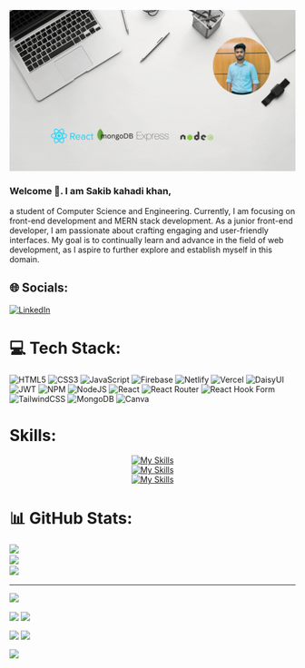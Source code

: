 ![The San Juan Mountains are beautiful!](https://raw.githubusercontent.com/sakibkahadi/sakibkahadi/main/github-banner.gif "San Juan Mountains")

### Welcome 👋. I am Sakib kahadi khan,
 a student of Computer Science and Engineering. Currently, I am focusing on front-end development and MERN stack development. As a junior front-end developer, I am passionate about crafting engaging and user-friendly interfaces. My goal is to continually learn and advance in the field of web development, as I aspire to further explore and establish myself in this domain.
 
## 🌐 Socials:
[![LinkedIn](https://img.shields.io/badge/LinkedIn-%230077B5.svg?logo=linkedin&logoColor=white)](https://linkedin.com/in/sakibkahadi) 

# 💻 Tech Stack:
![HTML5](https://img.shields.io/badge/html5-%23E34F26.svg?style=for-the-badge&logo=html5&logoColor=white) ![CSS3](https://img.shields.io/badge/css3-%231572B6.svg?style=for-the-badge&logo=css3&logoColor=white) ![JavaScript](https://img.shields.io/badge/javascript-%23323330.svg?style=for-the-badge&logo=javascript&logoColor=%23F7DF1E) ![Firebase](https://img.shields.io/badge/firebase-%23039BE5.svg?style=for-the-badge&logo=firebase) ![Netlify](https://img.shields.io/badge/netlify-%23000000.svg?style=for-the-badge&logo=netlify&logoColor=#00C7B7) ![Vercel](https://img.shields.io/badge/vercel-%23000000.svg?style=for-the-badge&logo=vercel&logoColor=white) ![DaisyUI](https://img.shields.io/badge/daisyui-5A0EF8?style=for-the-badge&logo=daisyui&logoColor=white) ![JWT](https://img.shields.io/badge/JWT-black?style=for-the-badge&logo=JSON%20web%20tokens) ![NPM](https://img.shields.io/badge/NPM-%23CB3837.svg?style=for-the-badge&logo=npm&logoColor=white) ![NodeJS](https://img.shields.io/badge/node.js-6DA55F?style=for-the-badge&logo=node.js&logoColor=white) ![React](https://img.shields.io/badge/react-%2320232a.svg?style=for-the-badge&logo=react&logoColor=%2361DAFB) ![React Router](https://img.shields.io/badge/React_Router-CA4245?style=for-the-badge&logo=react-router&logoColor=white) ![React Hook Form](https://img.shields.io/badge/React%20Hook%20Form-%23EC5990.svg?style=for-the-badge&logo=reacthookform&logoColor=white) ![TailwindCSS](https://img.shields.io/badge/tailwindcss-%2338B2AC.svg?style=for-the-badge&logo=tailwind-css&logoColor=white) ![MongoDB](https://img.shields.io/badge/MongoDB-%234ea94b.svg?style=for-the-badge&logo=mongodb&logoColor=white) ![Canva](https://img.shields.io/badge/Canva-%2300C4CC.svg?style=for-the-badge&logo=Canva&logoColor=white)

# Skills: 
<div align="center">
 
[![My Skills](https://skillicons.dev/icons?i=html,tailwind,css,js)](https://skillicons.dev) 
</br>
[![My Skills](https://skillicons.dev/icons?i=express,firebase,mongodb,react)](https://skillicons.dev) 
</br>
[![My Skills](https://skillicons.dev/icons?i=github,netlify,vercel,visualstudio)](https://skillicons.dev) 

</div>

# 📊 GitHub Stats:
![](https://github-readme-stats.vercel.app/api?username=sakibkahadi&theme=dark&hide_border=false&include_all_commits=false&count_private=false)<br/>
![](https://github-readme-streak-stats.herokuapp.com/?user=sakibkahadi&theme=dark&hide_border=false)<br/>
![](https://github-readme-stats.vercel.app/api/top-langs/?username=sakibkahadi&theme=dark&hide_border=false&include_all_commits=false&count_private=false&layout=compact)

---
[![](https://visitcount.itsvg.in/api?id=sakibkahadi&icon=0&color=0)](https://visitcount.itsvg.in)



![](http://github-profile-summary-cards.vercel.app/api/cards/repos-per-language?username=sakibkahadi&theme=aura_dark)
![](http://github-profile-summary-cards.vercel.app/api/cards/most-commit-language?username=sakibkahadi&theme=aura_dark)

![](http://github-profile-summary-cards.vercel.app/api/cards/stats?username=sakibkahadi&theme=aura_dark)
![](http://github-profile-summary-cards.vercel.app/api/cards/productive-time?username=sakibkahadi&theme=aura_dark&utcOffset=8)

![](http://github-profile-summary-cards.vercel.app/api/cards/profile-details?username=sakibkahadi&theme=aura_dark)


<!-- Proudly created with GPRM ( https://gprm.itsvg.in ) -->

